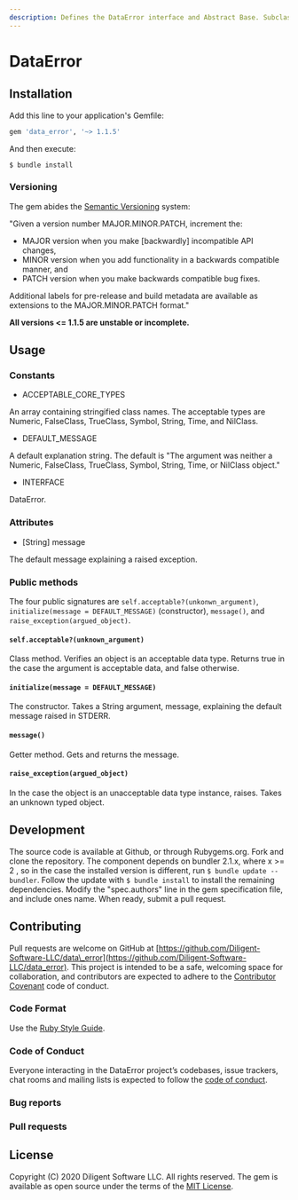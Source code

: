 ```yaml
---
description: Defines the DataError interface and Abstract Base. Subclasses TypeError.
---
```


# DataError

## Installation

Add this line to your application's Gemfile:

```ruby
gem 'data_error', '~> 1.1.5'
```

And then execute:

```text
$ bundle install
```

### Versioning

The gem abides the [Semantic Versioning](https://www.semver.org) system:

"Given a version number MAJOR.MINOR.PATCH, increment the:

* MAJOR version when you make \[backwardly\] incompatible API changes,
* MINOR version when you add functionality in a backwards compatible manner, and
* PATCH version when you make backwards compatible bug fixes.

Additional labels for pre-release and build metadata are available as extensions to the MAJOR.MINOR.PATCH format."

**All versions &lt;= 1.1.5 are unstable or incomplete.**

## Usage

### Constants

* ACCEPTABLE\_CORE\_TYPES

An array containing stringified class names. The acceptable types are Numeric, FalseClass, TrueClass, Symbol, String, Time, and NilClass.

* DEFAULT\_MESSAGE

A default explanation string. The default is "The argument was neither a Numeric, FalseClass, TrueClass, Symbol, String, Time, or NilClass object."

* INTERFACE

DataError.

### Attributes

* \[String\] message 

The default message explaining a raised exception.

### Public methods

The four public signatures are `self.acceptable?(unkonwn_argument)`, `initialize(message = DEFAULT_MESSAGE)` \(constructor\), `message()`, and `raise_exception(argued_object)`.

#### `self.acceptable?(unknown_argument)`

Class method. Verifies an object is an acceptable data type. Returns true in the case the argument is acceptable data, and false otherwise.

#### `initialize(message = DEFAULT_MESSAGE)`

The constructor. Takes a String argument, message, explaining the default message raised in STDERR.

#### `message()`

Getter method. Gets and returns the message.

#### `raise_exception(argued_object)`

In the case the object is an unacceptable data type instance, raises. Takes an unknown typed object.

## Development

The source code is available at Github, or through Rubygems.org. Fork and clone the repository. The component depends on bundler 2.1.x, where x &gt;= 2 , so in the case the installed version is different, run `$ bundle update --bundler`. Follow the update with `$ bundle install` to install the remaining dependencies. Modify the "spec.authors" line in the gem specification file, and include ones name. When ready, submit a pull request.

## Contributing

Pull requests are welcome on GitHub at [https://github.com/Diligent-Software-LLC/data\_error](https://github.com/Diligent-Software-LLC/data_error). This project is intended to be a safe, welcoming space for collaboration, and contributors are expected to adhere to the [Contributor Covenant](http://contributor-covenant.org) code of conduct.

### Code Format

Use the [Ruby Style Guide](https://rubystyle.guide).

### Code of Conduct

Everyone interacting in the DataError project’s codebases, issue trackers, chat rooms and mailing lists is expected to follow the [code of conduct](https://github.com/Diligent-Software-LLC/data_error/blob/master/CODE_OF_CONDUCT.md).

### Bug reports

### Pull requests

## License

Copyright \(C\) 2020 Diligent Software LLC. All rights reserved. The gem is available as open source under the terms of the [MIT License](https://opensource.org/licenses/MIT).

